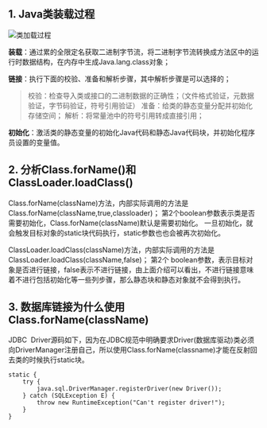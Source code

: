 ## 1. Java类装载过程

![类加载过程](http://upload-images.jianshu.io/upload_images/292448-0ae50e84c96b2abb.jpg?imageMogr2/auto-orient/strip%7CimageView2/2/w/1240)

**装载**：通过累的全限定名获取二进制字节流，将二进制字节流转换成方法区中的运行时数据结构，在内存中生成Java.lang.class对象； 

**链接**：执行下面的校验、准备和解析步骤，其中解析步骤是可以选择的； 
> 校验：检查导入类或接口的二进制数据的正确性；（文件格式验证，元数据验证，字节码验证，符号引用验证） 
> 准备：给类的静态变量分配并初始化存储空间； 
> 解析：将常量池中的符号引用转成直接引用； 

**初始化**：激活类的静态变量的初始化Java代码和静态Java代码块，并初始化程序员设置的变量值。

## 2. 分析Class.forName()和ClassLoader.loadClass()

Class.forName(className)方法，内部实际调用的方法是Class.forName(className,true,classloader)；
第2个boolean参数表示类是否需要初始化，Class.forName(className)默认是需要初始化。
一旦初始化，就会触发目标对象的static块代码执行，static参数也也会被再次初始化。

ClassLoader.loadClass(className)方法，内部实际调用的方法是  ClassLoader.loadClass(className,false)；
第2个 boolean参数，表示目标对象是否进行链接，false表示不进行链接，由上面介绍可以看出，不进行链接意味着不进行包括初始化等一些列步骤，那么静态块和静态对象就不会得到执行。

## 3. 数据库链接为什么使用Class.forName(className)

JDBC  Driver源码如下，因为在JDBC规范中明确要求Driver(数据库驱动)类必须向DriverManager注册自己，所以使用Class.forName(classname)才能在反射回去类的时候执行static块。

```
static {
    try {
        java.sql.DriverManager.registerDriver(new Driver());
    } catch (SQLException E) {
        throw new RuntimeException("Can't register driver!");
    }
}
```
